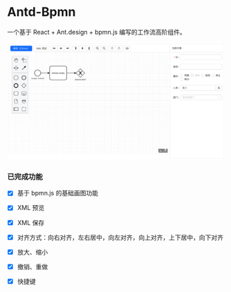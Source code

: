 # Antd-Bpmn

一个基于 React + Ant.design + bpmn.js 编写的工作流高阶组件。

![](./docs/assets/images/01.jpg)


### 已完成功能
- [x] 基于 bpmn.js 的基础画图功能
- [x] XML 预览
- [x] XML 保存
- [x] 对齐方式：向右对齐，左右居中，向左对齐，向上对齐，上下居中，向下对齐
- [x] 放大、缩小
- [x] 撤销、重做
- [x] 快捷键

